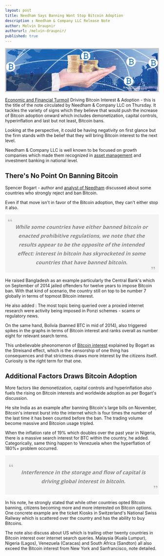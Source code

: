 ```yaml
---
layout: post
title: Needham Says Banning Wont Stop Bitcoin Adoption
description : Needham & Company LLC Release Note
author: Melvin Draupnir
authorurl: /melvin-draupnir/
published: true
---
```


<center><img src="/images/banning-wont-stop-bitcoin-adoption/adoption-worldwide.jpg" alt="adoption worldwide" /></center>

<p><a href="/rich-famous-bitcoin/">Economic and Financial Turmoil</a> Driving Bitcoin Interest & Adoption - this is the title of the note circulated by Needham & Company LLC on Thursday.  It tackles the  variety of signs which they believe that would push the increase of Bitcoin adoption onward which includes demonetization, capital controls, hyperinflation and last but not least, Bitcoin bans. </p>

<p>Looking at the perspective, it could be having negativity on first glance but the firm stands with the belief that they will bring Bitcoin interest to the next level.</p>

<p>Needham & Company LLC is well known to be focused on growth companies which made them recognized in <a href="/confidential-transactions/">asset management</a> and investment banking in national level.</p>

<h2>There's No Point On Banning Bitcoin</h2>

<p>Spencer Bogart - author and <a href="/why-use-bitcoin/">analyst of Needham</a> discussed about some countries who strongly reject and ban Bitcoin.</p>

<p>Even if that move isn't in favor of the Bitcoin adoption, they can't either stop it also.</p>

<center><img src="/images/needham-2.jpg" alt="adoption worldwide" /></center>

<p>He raised Bangladesh as an example particularly the Central Bank's which on September of 2014 jailed offenders for twelve years to impose Bitcoin ban.  With that kind of scenario, the country still on top to be number 7 globally in terms of topmost Bitcoin interest.</p>

<p>He also added : The most topic being queried over a proxied internet research were activity being imposed in Ponzi schemes - scams or regulatory news. </p>

<p>On the same hand, Bolivia (banned BTC in mid of 2014), also triggered spikes in the graphs in terms of Bitcoin interest and ranks overall as number eight for relevant search terms.</p>

<p>This unbelievable pheonomenon of <a href="/bitcoin-trading-with-binary-options/">Bitcoin interest</a> explained by Bogart as the Streisand effect, which is the censorship of one thing has consequences and that strictness draws more interest by the citizens itself. Curiosity is the right term for that one.</p>

<h2>Additional Factors Draws Bitcoin Adoption</h2>

<p>More factors like demonetization, capital controls and hyperinflation also fuels the rising on Bitcoin interests and worldwide adoption as per Bogart's discussion.</p>

<p>He site India as an example after banning Bitcoin's large bills on November, Bitcoin's interest burst into the internet which is four times the number of the last time it has been counted before the ban. The trading volume become massive and Bitcoion usage tripled.</p>

<p>When the inflation rate of 19% which doubles over the past year in Nigeria, there is a massive search interest for BTC within the country, he added. Categorically, same thing happen to Venezuela when the hyperflation of 180%+ problem occurred.</p>

<center><img src="/images/needham-3.jpg" alt="adoption worldwide" /></center>

<p>In his note, he strongly stated that while other countries opted Bitcoin banning, citizens becoming more and more interested on Bitcoin options. One concrete example are the ticket Kiosks in Switzerland's National Swiss Railway which is scattered over the country and has the ability to buy Bitcoins.</p>

<p>The note also discuss about US which is trailing other twenty countries in Bitcoin interest over internet search queries. Malaysia (Kuala Lumpur), Nigeria (Lagos), Venezuela (Caracas) and South Africa (Sandton) all also exceed the Bitcoin interest from New York and Sanfrancisco, note detailed.  </p>
